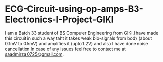 # ECG-Circuit-using-op-amps-B3-Electronics-I-Project-GIKI
I am a Batch 33 student of BS Computer Engineering from GIKI.I have made this circuit in such a way taht it takes weak bio-signals from body (about 0.1mV to 0.5mV) and amplifies it (upto 1.2V) and also I have done noise cancellation.In case of any issues feel free to contact me at saadmirza.0725@gmail.com.
